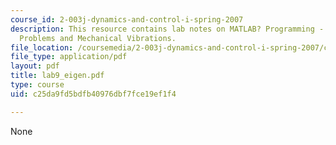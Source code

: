 ```yaml
---
course_id: 2-003j-dynamics-and-control-i-spring-2007
description: This resource contains lab notes on MATLAB? Programming - Eigenvalue
  Problems and Mechanical Vibrations.
file_location: /coursemedia/2-003j-dynamics-and-control-i-spring-2007/c25da9fd5bdfb40976dbf7fce19ef1f4_lab9_eigen.pdf
file_type: application/pdf
layout: pdf
title: lab9_eigen.pdf
type: course
uid: c25da9fd5bdfb40976dbf7fce19ef1f4

---
```

None